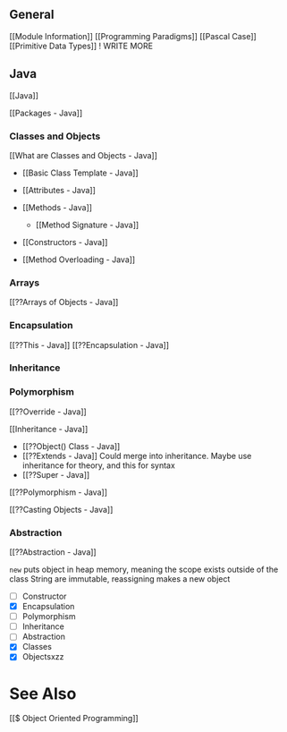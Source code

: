 ## General
[[Module Information]]
[[Programming Paradigms]]
[[Pascal Case]]
[[Primitive Data Types]] ! WRITE MORE

## Java
[[Java]]

[[Packages - Java]]

### Classes and Objects
[[What are Classes and Objects - Java]]
- [[Basic Class Template - Java]]
- [[Attributes - Java]]

- [[Methods - Java]]
	- [[Method Signature - Java]]
- [[Constructors - Java]]
- [[Method Overloading - Java]]

### Arrays
[[??Arrays of Objects - Java]]



### Encapsulation
[[??This - Java]]
[[??Encapsulation - Java]]


### Inheritance

### Polymorphism

[[??Override - Java]]

 
 [[Inheritance - Java]]
- [[??Object() Class - Java]]
- [[??Extends - Java]] Could merge into inheritance. Maybe use inheritance for theory, and this for syntax
- [[??Super - Java]]

[[??Polymorphism - Java]]

[[??Casting Objects - Java]]

### Abstraction
[[??Abstraction - Java]]

`new` puts object in heap memory, meaning the scope exists outside of the class
String are immutable, reassigning makes a new object

- [ ] Constructor
- [x] Encapsulation
- [ ] Polymorphism
- [ ] Inheritance
- [ ] Abstraction
- [x] Classes
- [x] Objectsxzz

# See Also
[[$ Object Oriented Programming]]